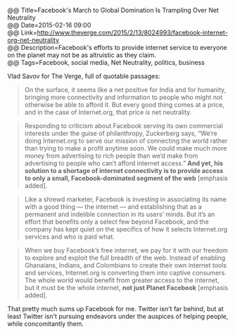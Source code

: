 @@ Title=Facebook's March to Global Domination Is Trampling Over Net Neutrality  
@@ Date=2015-02-16 09:00  
@@ Link=http://www.theverge.com/2015/2/13/8024993/facebook-internet-org-net-neutrality  
@@ Description=Facebook's efforts to provide internet service to everyone on the planet may not be as altruistic as they claim.  
@@ Tags=Facebook, social media, Net Neutrality, politics, business  

Vlad Savov for The Verge, full of quotable passages:
>On the surface, it seems like a net positive for India and for humanity, bringing more connectivity and information to people who might not otherwise be able to afford it. But every good thing comes at a price, and in the case of Internet.org, that price is net neutrality.

>Responding to criticism about Facebook serving its own commercial interests under the guise of philanthropy, Zuckerberg says, “We’re doing Internet.org to serve our mission of connecting the world rather than trying to make a profit anytime soon. We could make much more money from advertising to rich people than we’d make from advertising to people who can’t afford internet access.” **And yet, his solution to a shortage of internet connectivity is to provide access to only a small, Facebook-dominated segment of the web** [emphasis added].

> Like a shrewd marketer, Facebook is investing in associating its name with a good thing — the internet — and establishing that as a permanent and indelible connection in its users’ minds. But it’s an effort that benefits only a select few beyond Facebook, and the company has kept quiet on the specifics of how it selects Internet.org services and who is paid what.

>When we buy Facebook’s free internet, we pay for it with our freedom to explore and exploit the full breadth of the web. Instead of enabling Ghanaians, Indians, and Colombians to create their own internet tools and services, Internet.org is converting them into captive consumers. The whole world would benefit from greater access to the internet, but it must be the whole internet, **not just Planet Facebook** [emphasis added].

That pretty much sums up Facebook for me. Twitter isn't far behind, but at least Twitter isn't pursuing endeavors under the auspices of helping people, while concomitantly them. 